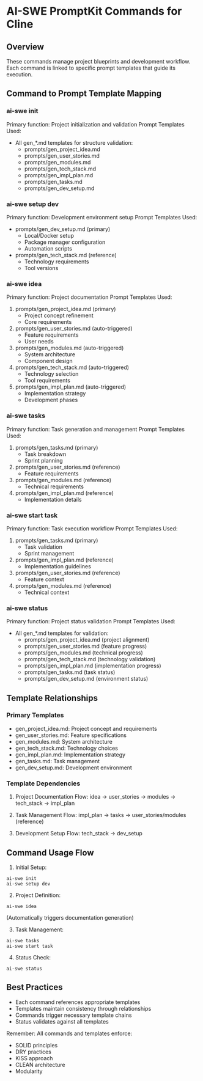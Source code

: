 # AI-SWE PromptKit Commands for Cline

## Overview

These commands manage project blueprints and development workflow. Each command is linked to specific prompt templates that guide its execution.

## Command to Prompt Template Mapping

### ai-swe init
Primary function: Project initialization and validation
Prompt Templates Used:
- All gen_*.md templates for structure validation:
  * prompts/gen_project_idea.md
  * prompts/gen_user_stories.md
  * prompts/gen_modules.md
  * prompts/gen_tech_stack.md
  * prompts/gen_impl_plan.md
  * prompts/gen_tasks.md
  * prompts/gen_dev_setup.md

### ai-swe setup dev
Primary function: Development environment setup
Prompt Templates Used:
- prompts/gen_dev_setup.md (primary)
  * Local/Docker setup
  * Package manager configuration
  * Automation scripts
- prompts/gen_tech_stack.md (reference)
  * Technology requirements
  * Tool versions

### ai-swe idea
Primary function: Project documentation
Prompt Templates Used:
1. prompts/gen_project_idea.md (primary)
   * Project concept refinement
   * Core requirements
2. prompts/gen_user_stories.md (auto-triggered)
   * Feature requirements
   * User needs
3. prompts/gen_modules.md (auto-triggered)
   * System architecture
   * Component design
4. prompts/gen_tech_stack.md (auto-triggered)
   * Technology selection
   * Tool requirements
5. prompts/gen_impl_plan.md (auto-triggered)
   * Implementation strategy
   * Development phases

### ai-swe tasks
Primary function: Task generation and management
Prompt Templates Used:
1. prompts/gen_tasks.md (primary)
   * Task breakdown
   * Sprint planning
2. prompts/gen_user_stories.md (reference)
   * Feature requirements
3. prompts/gen_modules.md (reference)
   * Technical requirements
4. prompts/gen_impl_plan.md (reference)
   * Implementation details

### ai-swe start task
Primary function: Task execution workflow
Prompt Templates Used:
1. prompts/gen_tasks.md (primary)
   * Task validation
   * Sprint management
2. prompts/gen_impl_plan.md (reference)
   * Implementation guidelines
3. prompts/gen_user_stories.md (reference)
   * Feature context
4. prompts/gen_modules.md (reference)
   * Technical context

### ai-swe status
Primary function: Project status validation
Prompt Templates Used:
- All gen_*.md templates for validation:
  * prompts/gen_project_idea.md (project alignment)
  * prompts/gen_user_stories.md (feature progress)
  * prompts/gen_modules.md (technical progress)
  * prompts/gen_tech_stack.md (technology validation)
  * prompts/gen_impl_plan.md (implementation progress)
  * prompts/gen_tasks.md (task status)
  * prompts/gen_dev_setup.md (environment status)

## Template Relationships

### Primary Templates
- gen_project_idea.md: Project concept and requirements
- gen_user_stories.md: Feature specifications
- gen_modules.md: System architecture
- gen_tech_stack.md: Technology choices
- gen_impl_plan.md: Implementation strategy
- gen_tasks.md: Task management
- gen_dev_setup.md: Development environment

### Template Dependencies
1. Project Documentation Flow:
   idea → user_stories → modules → tech_stack → impl_plan

2. Task Management Flow:
   impl_plan → tasks → user_stories/modules (reference)

3. Development Setup Flow:
   tech_stack → dev_setup

## Command Usage Flow

1. Initial Setup:
```
ai-swe init
ai-swe setup dev
```

2. Project Definition:
```
ai-swe idea
```
(Automatically triggers documentation generation)

3. Task Management:
```
ai-swe tasks
ai-swe start task
```

4. Status Check:
```
ai-swe status
```

## Best Practices

- Each command references appropriate templates
- Templates maintain consistency through relationships
- Commands trigger necessary template chains
- Status validates against all templates

Remember: All commands and templates enforce:
- SOLID principles
- DRY practices
- KISS approach
- CLEAN architecture
- Modularity